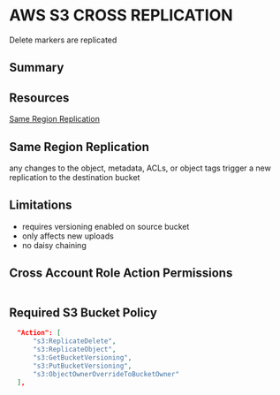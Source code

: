 # AWS S3 CROSS REPLICATION

Delete markers are replicated

## Summary

## Resources

[Same Region Replication](https://aws.amazon.com/about-aws/whats-new/2019/09/amazon-s3-introduces-same-region-replication/)

## Same Region Replication

any changes to the object, metadata, ACLs, or object tags trigger a new
replication to the destination bucket

## Limitations

- requires versioning enabled on source bucket
- only affects new uploads
- no daisy chaining

## Cross Account Role Action Permissions

```json

```

## Required S3 Bucket Policy

```json
  "Action": [
      "s3:ReplicateDelete",
      "s3:ReplicateObject",
      "s3:GetBucketVersioning",
      "s3:PutBucketVersioning",
      "s3:ObjectOwnerOverrideToBucketOwner"
  ],
```
